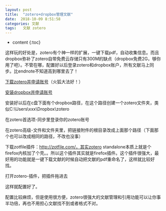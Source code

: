```yaml
---
layout: post
title:  "zotero+dropbox管理文献"
date:  2018-10-09 8:51:58   
categories: 文献
tags:   文献 zotero
---
```


* content
{:toc}

这样玩的好处是，zotero有个神一样的扩展，一键下载pdf，自动收集信息。而且dropbox弥补了zotero自带免费云存储只有300M的缺点（dropbox免费2G，够你用了吧）。不管在哪，配置好以后登录zotero和dropbox账户，所有文献马上同步。比endnote不知道高到哪里去了！



[下载zotero并申请账号](https://www.zotero.org/download/)（火狐大法好！）

[安装dropbox并申请账号](https://www.dropbox.com)


安装好以后在c盘下面有个dropbox路径，在这个路径创建一个zotero文件夹，类似C:\Users\xxx\Dropbox\zotero

在zotero首选项-同步里登录你的zotero账号

在zotero高级-文件和文件夹里，把链接附件的根目录改成上面那个路径（下面那个也可以改成相同的路径，不改也没事）

下载zotfile插件：http://zotfile.com/，其实zotero standalone本质上就是个firefox内核加了个壳。。所以这个插件其实就是firefox插件。这个插件很强大，最好用的功能就是一键下载文献的时候自动把文献的pdf重命名了，这样就比较好找。

打开zotero-插件，把插件拖进去

这样就配置好了。

配置比较麻烦，但是使用很方便，zotero很强大的文献管理和引用功能可以让你事半功倍，再也不用担心文献找不到或者格式不对。


